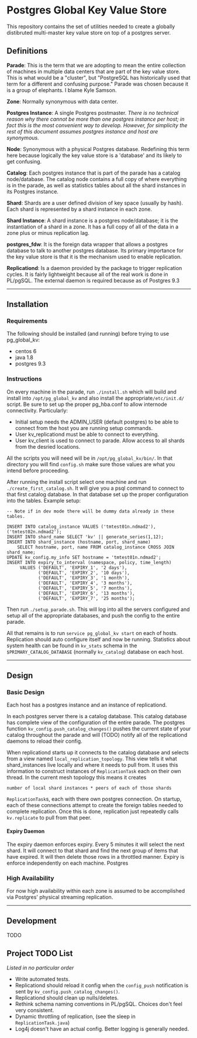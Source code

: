 # Postgres Global Key Value Store
This repository contains the set of utilities needed to create a globally distibruted multi-master key value store on top of a postgres server.

## Definitions

__Parade__: This is the term that we are adopting to mean the entire collection of machines in multiple data centers that are part of the key value store.  This is what would be a "cluster", but "PostgreSQL has historically used that term for a different and confusing purpose."  Parade was chosen because it is a group of elephants.  I blame Kyle Samson.

__Zone__: Normally synonymous with data center.

__Postgres Instance__: A single Postgres postmaster. _There is no technical reason why there cannot be more than one postgres instance per host; in fact this is the most convenient way to develop.  However, for simplicity the rest of this document assumes postgres instance and host are synonymous._

__Node__: Synonymous with a physical Postgres database.  Redefining this term here because logically the key value store is a 'database' and its likely to get confusing.

__Catalog__: Each postgres instance that is part of the parade has a catalog node/database.  The catalog node contains a full copy of where everything is in the parade, as well as statistics tables about all the shard instances in its Postgres instance.

__Shard__: Shards are a user defined division of key space (usually by hash).  Each shard is represented by a shard instance in each zone.

__Shard Instance__: A shard instance is a postgres node/database; it is the instantiation of a shard in a zone.  It has a full copy of all of the data in a zone plus or minus replication lag.

__postgres_fdw__: It is the foreign data wrapper that allows a postgres database to talk to another postgres database.  Its primary importance for the key value store is that it is the mechanism used to enable replication.

__Replicationd__: Is a daemon provided by the package to trigger replication cycles.  It is fairly lightweight because all of the real work is done in PL/pgSQL.  The external daemon is required because as of Postgres 9.3 

------------------------------------------------------

## Installation
### Requirements
The following should be installed (and running) before trying to use pg_global_kv:

* centos 6
* java 1.8
* postgres 9.3

### Instructions
On every machine in the parade, run `./install.sh` which will build and install into `/opt/pg_global_kv` and also install the appropriate`/etc/init.d/` script.  Be sure to set up the proper pg_hba.conf to allow internode connectivity.  Particularly:

* Initial setup needs the ADMIN_USER (default postgres) to be able to connect from the host you are running setup commands.
* User kv_replicationd must be able to connect to everything.
* User kv_client is used to connect to parade.  Allow access to all shards from the desried locations.

All the scripts you will need will be in `/opt/pg_global_kv/bin/`.  In that directory you will find `config.sh` make sure those values are what you intend before proceeding.

After running the install script select one machine and run `./create_first_catalog.sh`.  It will give you a psql command to connect to that first catalog database.   In that database set up the proper configuration into the tables.  Example setup:

    -- Note if in dev mode there will be dummy data already in these tables.
    
    INSERT INTO catalog_instance VALUES ('tmtest01n.ndmad2'), ('tmtest02n.ndmad2');
    INSERT INTO shard_name SELECT 'kv' || generate_series(1,12);
    INSERT INTO shard_instance (hostname, port, shard_name)
        SELECT hostname, port, name FROM catalog_instance CROSS JOIN shard_name;
    UPDATE kv_config.my_info SET hostname = 'tmtest01n.ndmad2';
    INSERT INTO expiry_to_interval (namespace, policy, time_length)
         VALUES ('DEFAULT', 'EXPIRY_1', '2 days'),
                ('DEFAULT', 'EXPIRY_2', '10 days'),
                ('DEFAULT', 'EXPIRY_3', '1 month'),
                ('DEFAULT', 'EXPIRY_4', '3 months'),
                ('DEFAULT', 'EXPIRY_5', '7 months'),
                ('DEFAULT', 'EXPIRY_6', '13 months'),
                ('DEFAULT', 'EXPIRY_7', '25 months');
    

Then run `./setup_parade.sh`.  This will log into all the servers configured and setup all of the appropriate databases, and push the config to the entire parade.

All that remains is to run `service pg_global_kv start` on each of hosts.  Replication should auto configure itself and now be running.  Statistics about system health can be found in `kv_stats` schema in the `$PRIMARY_CATALOG_DATABASE` (normally `kv_catalog`) database on each host.

-------------------------------------------------------

## Design

### Basic Design
Each host has a postgres instance and an instance of replicationd.

In each postgres server there is a catalog database.  This catalog database has complete view of the configuration of the entire parade.  The postgres function `kv_config.push_catalog_changes()` pushes the current state of your catalog throughout the parade and will (TODO) notify all of the  replicationd daemons to reload their config.

When replicationd starts up it connects to the catalog database and selects from a view named `local_replication_topology`.  This view tells it what shard_instances live locally and where it needs to pull from.  It uses this information to construct instances of `ReplicationTask` each on their own thread.  In the current mesh topology this means it creates

    number of local shard instances * peers of each of those shards

`ReplicationTask`s, each with there own postgres connection.  On startup, each of these connections attempt to create the foreign tables needed to complete replication.  Once this is done, replication just repeatedly calls `kv.replicate` to pull from that peer.

#### Expiry Daemon
The expiry daemon enforces expiry.  Every 5 minutes it will select the next shard.  It will connect to that shard and find the next group of items that have expired.  It will then delete those rows in a throttled manner.  Expiry is enforce independently on each machine.  Postgres 

### High Availability
For now high availability within each zone is assumed to be accomplished via Postgres' physical streaming replication.


-------------------------------------------------------
## Development
TODO

## Project TODO List
_Listed in no particular order_

* Write automated tests.
* Replicationd should reload it config when the `config_push` notification is sent by `kv_config.push_catalog_changes()`.
* Replicationd should clean up nulls/deletes.
* Rethink schema naming conventions in PL/pgSQL.  Choices don't feel very consistent.
* Dynamic throttling of replication, (see the sleep in `ReplicationTask.java`)
* Log4j doesn't have an actual config.  Better logging is generally needed.
